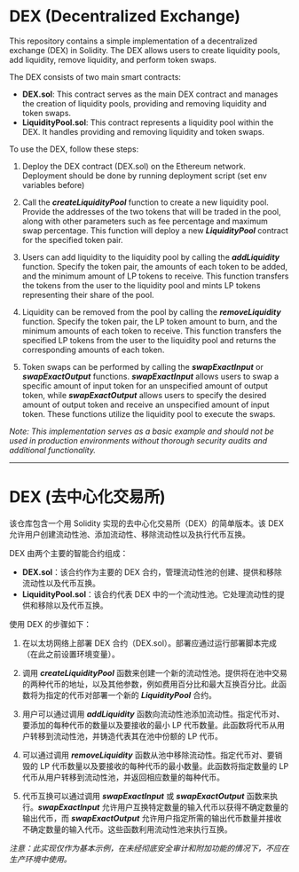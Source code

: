 # DEX (Decentralized Exchange)

This repository contains a simple implementation of a decentralized exchange (DEX) in Solidity. The DEX allows users to create liquidity pools, add liquidity, remove liquidity, and perform token swaps.
<br>

The DEX consists of two main smart contracts:
<br>
* **DEX.sol**: This contract serves as the main DEX contract and manages the creation of liquidity pools, providing and removing liquidity and token swaps.
* **LiquidityPool.sol**: This contract represents a liquidity pool within the DEX. It handles providing and removing liquidity and token swaps.

To use the DEX, follow these steps:
<br>
1. Deploy the DEX contract (DEX.sol) on the Ethereum network. Deployment should be done by running deployment script (set env variables before)

2. Call the ***createLiquidityPool*** function to create a new liquidity pool. Provide the addresses of the two tokens that will be traded in the pool, along with other parameters such as fee percentage and maximum swap percentage. This function will deploy a new ***LiquidityPool*** contract for the specified token pair.

3. Users can add liquidity to the liquidity pool by calling the ***addLiquidity*** function. Specify the token pair, the amounts of each token to be added, and the minimum amount of LP tokens to receive. This function transfers the tokens from the user to the liquidity pool and mints LP tokens representing their share of the pool.

4. Liquidity can be removed from the pool by calling the ***removeLiquidity*** function. Specify the token pair, the LP token amount to burn, and the minimum amounts of each token to receive. This function transfers the specified LP tokens from the user to the liquidity pool and returns the corresponding amounts of each token.

5. Token swaps can be performed by calling the ***swapExactInput*** or ***swapExactOutput*** functions. ***swapExactInput*** allows users to swap a specific amount of input token for an unspecified amount of output token, while ***swapExactOutput*** allows users to specify the desired amount of output token and receive an unspecified amount of input token. These functions utilize the liquidity pool to execute the swaps.

*Note: This implementation serves as a basic example and should not be used in production environments without thorough security audits and additional functionality.*

---

# DEX (去中心化交易所)

该仓库包含一个用 Solidity 实现的去中心化交易所（DEX）的简单版本。该 DEX 允许用户创建流动性池、添加流动性、移除流动性以及执行代币互换。
<br>

DEX 由两个主要的智能合约组成：
<br>
* **DEX.sol**：该合约作为主要的 DEX 合约，管理流动性池的创建、提供和移除流动性以及代币互换。
* **LiquidityPool.sol**：该合约代表 DEX 中的一个流动性池。它处理流动性的提供和移除以及代币互换。

使用 DEX 的步骤如下：
<br>
1. 在以太坊网络上部署 DEX 合约（DEX.sol）。部署应通过运行部署脚本完成（在此之前设置环境变量）。

2. 调用 ***createLiquidityPool*** 函数来创建一个新的流动性池。提供将在池中交易的两种代币的地址，以及其他参数，例如费用百分比和最大互换百分比。此函数将为指定的代币对部署一个新的 ***LiquidityPool*** 合约。

3. 用户可以通过调用 ***addLiquidity*** 函数向流动性池添加流动性。指定代币对、要添加的每种代币的数量以及要接收的最小 LP 代币数量。此函数将代币从用户转移到流动性池，并铸造代表其在池中份额的 LP 代币。

4. 可以通过调用 ***removeLiquidity*** 函数从池中移除流动性。指定代币对、要销毁的 LP 代币数量以及要接收的每种代币的最小数量。此函数将指定数量的 LP 代币从用户转移到流动性池，并返回相应数量的每种代币。

5. 代币互换可以通过调用 ***swapExactInput*** 或 ***swapExactOutput*** 函数来执行。***swapExactInput*** 允许用户互换特定数量的输入代币以获得不确定数量的输出代币，而 ***swapExactOutput*** 允许用户指定所需的输出代币数量并接收不确定数量的输入代币。这些函数利用流动性池来执行互换。

*注意：此实现仅作为基本示例，在未经彻底安全审计和附加功能的情况下，不应在生产环境中使用。*